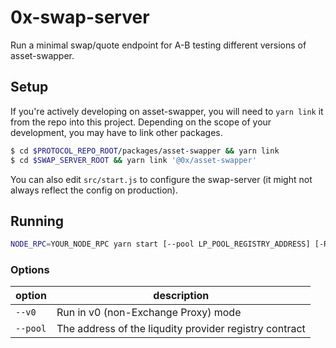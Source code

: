 # 0x-swap-server
Run a minimal swap/quote endpoint for A-B testing different versions of asset-swapper.

## Setup
If you're actively developing on asset-swapper, you will need to `yarn link` it from the repo into this project.
Depending on the scope of your development, you may have to link other packages.
```bash
$ cd $PROTOCOL_REPO_ROOT/packages/asset-swapper && yarn link
$ cd $SWAP_SERVER_ROOT && yarn link '@0x/asset-swapper'
```

You can also edit `src/start.js` to configure the swap-server (it might not always reflect the config on production).

## Running
```bash
NODE_RPC=YOUR_NODE_RPC yarn start [--pool LP_POOL_REGISTRY_ADDRESS] [-R RFQT_CONFIG_FILE]
```

### Options

| option | description |
|--------|-------------|
| `--v0` | Run in v0 (non-Exchange Proxy) mode |
| `--pool` | The address of the liqudity provider registry contract |
